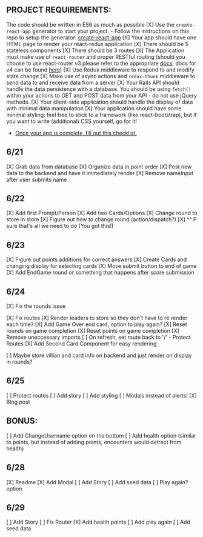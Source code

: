 
## PROJECT REQUIREMENTS:

The code should be written in ES6 as much as possible
[X] Use the `create-react-app` generator to start your project.
	- Follow the instructions on this repo to setup the generator: [create-react-app](https://github.com/facebookincubator/create-react-app)
[X] Your app should have one HTML page to render your react-redux application
[X] There should be 5 stateless components
[X] There should be 3 routes
[X] The Application must make use of `react-router` and proper RESTful routing (should you choose to use react-router v3 please refer to the appropriate [docs](https://github.com/ReactTraining/react-router/tree/v3/docs); docs for v4 can be found [here](https://reacttraining.com/react-router/web/guides/quick-start))
[X] Use Redux middleware to respond to and modify state change
[X] Make use of async actions and `redux-thunk` middleware to send data to and receive data from a server
[X] Your Rails API should handle the data persistence with a database. You should be using `fetch()` within your actions to GET and POST data from your API - do not use
jQuery methods.
[X] Your client-side application should handle the display of data with minimal data manipulation
[X] Your application should have some minimal styling: feel free to stick to a framework (like react-bootstrap), but if you want to write (additional) CSS yourself, go for it!
- [Once your app is complete, fill out this checklist.](https://goo.gl/forms/ULtKsxuzWomvXuTk2)


## 6/21
[X] Grab data from database
[X] Organize data in point order
[X] Post new data to the backend and have it immediately render
[X] Remove nameInput after user submits name


## 6/22
[X] Add first Prompt/Person
[X] Add two Cards/Options
[X] Change round to store in store
[X] Figure out how to change round (action/dispatch?)
[X] ^^ P sure that's all we need to do (You got this!)

## 6/23
[X] Figure out points additions for correct answers
[X] Create Cards and changing display for selecting cards
[X] Move submit button to end of game
[X] Add EndGame round or something that happens after score submission


## 6/24
[X] Fix the rounds issue

[X] Fix routes
[X] Render leaders to store so they don't have to re render each time?
[X] Add Game Over end card, option to play again?
	[X] Reset rounds on game completion
	[X] Reset points on game completion
[X] Remove uneccessary imports
[ ] On refresh, set route back to '/' - Protect Routes
[X] Add Second Card Component for easy rendering

[ ] Maybe store villian and card info on backend and just render on display in rounds?

## 6/25
[ ] Protect routes
[ ] Add story
[ ] Add styling
	[ ] Modals instead of alerts!
[X] Blog post


## BONUS:
[ ] Add ChangeUsername option on the bottom
[ ] Add health option (similar to points, but instead of adding points, encounters would detract from health)

## 6/28
[X] Readme
[X] Add Modal
[ ] Add Story
[ ] Add seed data
[ ] Play again? option

## 6/29
[ ] Add Story
[ ] Fix Router
[X] Add health points
[ ] Add play again
[ ] Add seed data
